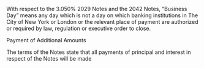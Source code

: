 With respect to the 3.050% 2029 Notes and the 2042 Notes, “Business Day” means any day which is not a
day on which banking institutions in The City of New York or London or the relevant place of payment are authorized
or required by law, regulation or executive order to close.

Payment of Additional Amounts

The terms of the Notes state that all payments of principal and interest in respect of the Notes will be made